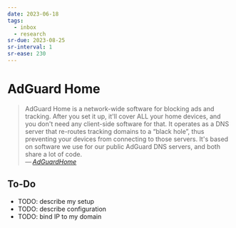 ```yaml
---
date: 2023-06-18
tags:
  - inbox
  - research
sr-due: 2023-08-25
sr-interval: 1
sr-ease: 230
---
```


# AdGuard Home

> AdGuard Home is a network-wide software for blocking ads and tracking. After
> you set it up, it'll cover ALL your home devices, and you don't need any
> client-side software for that. It operates as a DNS server that re-routes
> tracking domains to a “black hole”, thus preventing your devices from
> connecting to those servers. It's based on software we use for our public
> AdGuard DNS servers, and both share a lot of code.\
> — <cite>[AdGuardHome](https://github.com/AdguardTeam/AdGuardHome)</cite>

## To-Do

- TODO: describe my setup
- TODO: describe configuration
- TODO: bind IP to my domain

